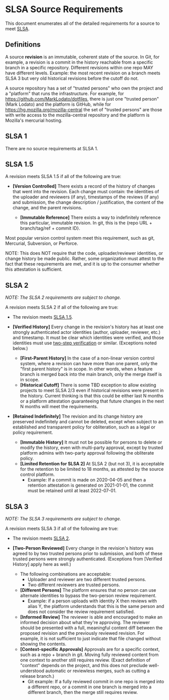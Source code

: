 # SLSA Source Requirements

This document enumerates all of the detailed requirements for a source to meet
[SLSA](README.md).

## Definitions

A source **revision** is an immutable, coherent state of the source. In Git, for
example, a revision is a commit in the history reachable from a specific branch
in a specific repository. Different revisions within one repo MAY have different
levels. Example: the most recent revision on a branch meets SLSA 3 but very old
historical revisions before the cutoff do not.

A source repository has a set of "trusted persons" who own the project and a
"platform" that runs the infrastructure. For example, for
https://github.com/MarkLodato/dotfiles, there is just one "trusted person" (Mark
Lodato) and the platform is GitHub, while for
https://hg.mozilla.org/mozilla-central the set of "trusted persons" are those
with write access to the mozilla-central repository and the platform is
Mozilla's mercurial hosting.

## SLSA 1

There are no source requirements at SLSA 1.

## SLSA 1.5

A revision meets SLSA 1.5 if all of the following are true:

-   **[Version Controlled]** There exists a record of the history of changes
    that went into the revision. Each change must contain: the identities of the
    uploader and reviewers (if any), timestamps of the reviews (if any) and
    submission, the change description / justification, the content of the
    change, and the parent revisions.

    -   **[Immutable Reference]** There exists a way to indefinitely reference
        this particular, immutable revision. In git, this is the {repo URL +
        branch/tag/ref + commit ID}.

Most popular version control system meet this requirement, such as git,
Mercurial, Subversion, or Perforce.

NOTE: This does NOT require that the code, uploader/reviewer identities, or
change history be made public. Rather, some organization must attest to the fact
that these requirements are met, and it is up to the consumer whether this
attestation is sufficient.

## SLSA 2

_NOTE: The SLSA 2 requirements are subject to change._

A revision meets SLSA 2 if all of the following are true:

-   The revision meets [SLSA 1.5](#slsa-15).

-   **[Verified History]** Every change in the revision's history has at least
    one strongly authenticated actor identities (author, uploader, reviewer,
    etc.) and timestamp. It must be clear which identities were verified, and
    those identities must use
    [two-step verification](https://www.google.com/landing/2step/) or similar.
    (Exceptions noted below.)

    -   **[First-Parent History]** In the case of a non-linear version control
        system, where a revision can have more than one parent, only the "first
        parent history" is in scope. In other words, when a feature branch is
        merged back into the main branch, only the merge itself is in scope.
    -   **[Historical Cutoff]** There is some TBD exception to allow existing
        projects to meet SLSA 2/3 even if historical revisions were present in
        the history. Current thinking is that this could be either last N months
        or a platform attestation guaranteeing that future changes in the next N
        months will meet the requirements.

-   **[Retained Indefinitely]** The revision and its change history are
    preserved indefinitely and cannot be deleted, except when subject to an
    established and transparent policy for obliteration, such as a legal or
    policy requirement.

    -   **[Immutable History]** It must not be possible for persons to delete or
        modify the history, even with multi-party approval, except by trusted
        platform admins with two-party approval following the obliterate policy.
    -   **[Limited Retention for SLSA 2]** At SLSA 2 (but not 3), it is
        acceptable for the retention to be limited to 18 months, as attested by
        the source control platform.
        -   Example: If a commit is made on 2020-04-05 and then a retention
            attestation is generated on 2021-01-01, the commit must be retained
            until at least 2022-07-01.

## SLSA 3

_NOTE: The SLSA 3 requirements are subject to change._

A revision meets SLSA 3 if all of the following are true:

-   The revision meets [SLSA 2](#slsa-2).

-   **[Two-Person Reviewed]** Every change in the revision's history was agreed
    to by two trusted persons prior to submission, and both of these trusted
    persons were strongly authenticated. (Exceptions from [Verified History]
    apply here as well.)

    -   The following combinations are acceptable:
        -   Uploader and reviewer are two different trusted persons.
        -   Two different reviewers are trusted persons.
    -   **[Different Persons]** The platform ensures that no person can use
        alternate identities to bypass the two-person review requirement.
        -   Example: if a person uploads with identity X then reviews with alias
            Y, the platform understands that this is the same person and does
            not consider the review requirement satisfied.
    -   **[Informed Review]** The reviewer is able and encouraged to make an
        informed decision about what they're approving. The reviewer should be
        presented with a full, meaningful content diff between the proposed
        revision and the previously reviewed revision. For example, it is not
        sufficient to just indicate that file changed without showing the
        contents.
    -   **[Context-specific Approvals]** Approvals are for a specific context,
        such as a repo + branch in git. Moving fully reviewed content from one
        context to another still requires review. (Exact definition of "context"
        depends on the project, and this does not preclude well-understood
        automatic or reviewless merges, such as cutting a release branch.)
        -   Git example: If a fully reviewed commit in one repo is merged into a
            different repo, or a commit in one branch is merged into a different
            branch, then the merge still requires review.
